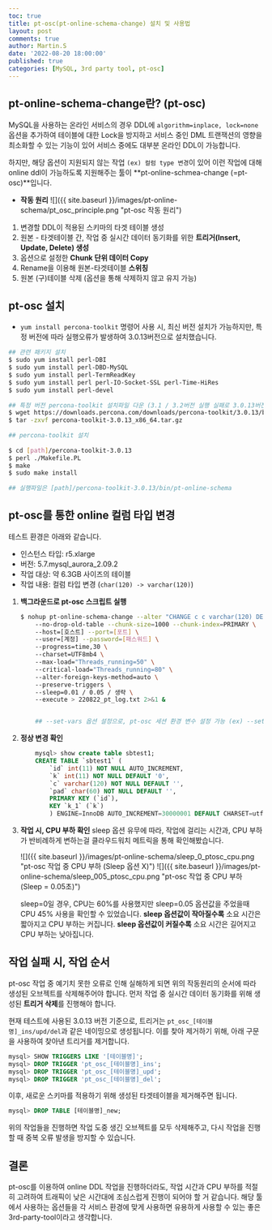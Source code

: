 ```yaml
---
toc: true
title: pt-osc(pt-online-schema-change) 설치 및 사용법
layout: post
comments: true
author: Martin.S
date: '2022-08-20 18:00:00'
published: true
categories: [MySQL, 3rd party tool, pt-osc]
---
```


## pt-online-schema-change란? (pt-osc)
MySQL을 사용하는 온라인 서비스의 경우 DDL에 `algorithm=inplace, lock=none` 옵션을 추가하여 테이블에 대한 Lock을 방지하고 
서비스 중인 DML 트랜잭션의 영향을 최소화할 수 있는 기능이 있어 서비스 중에도 대부분 온라인 DDL이 가능합니다.

하지만, 해당 옵션이 지원되지 않는 작업 `(ex) 컬럼 type 변경`이 있어 이런 작업에 대해 
online ddl이 가능하도록 지원해주는 툴이 **pt-online-schmea-change (=pt-osc)**입니다.

* **작동 원리**
![]({{ site.baseurl }}/images/pt-online-schema/pt_osc_principle.png "pt-osc 작동 원리")

1. 변경할 DDL이 적용된 스키마의 타겟 테이블 생성
2. 원본 - 타겟테이블 간, 작업 중 실시간 데이터 동기화를 위한 **트리거(Insert, Update, Delete) 생성**
3. 옵션으로 설정한 **Chunk 단위 데이터 Copy**
4. Rename을 이용해 원본-타겟테이블 **스위칭**
5. 원본 (구)테이블 삭제 (옵션을 통해 삭제하지 않고 유지 가능)


## pt-osc 설치
* `yum install percona-toolkit` 명령어 사용 시, 최신 버전 설치가 가능하지만, 특정 버전에 따라 실행오류가 발생하여
3.0.13버전으로 설치했습니다.

```bash
## 관련 패키지 설치
$ sudo yum install perl-DBI
$ sudo yum install perl-DBD-MySQL
$ sudo yum install perl-TermReadKey
$ sudo yum install perl perl-IO-Socket-SSL perl-Time-HiRes
$ sudo yum install perl-devel
 
## 특정 버전 percona-toolkit 설치파일 다운 (3.1 / 3.2버전 실행 실패로 3.0.13버전 실행)
$ wget https://downloads.percona.com/downloads/percona-toolkit/3.0.13/binary/tarball/percona-toolkit-3.0.13_x86_64.tar.gz
$ tar -zxvf percona-toolkit-3.0.13_x86_64.tar.gz
 
## percona-toolkit 설치
 
$ cd [path]/percona-toolkit-3.0.13
$ perl ./Makefile.PL
$ make
$ sudo make install
 
## 실행파일은 [path]/percona-toolkit-3.0.13/bin/pt-online-schema
```

## pt-osc를 통한 online 컬럼 타입 변경

테스트 환경은 아래와 같습니다.
* 인스턴스 타입: r5.xlarge
* 버전: 5.7.mysql_aurora_2.09.2
* 작업 대상: 약 6.3GB 사이즈의 테이블
* 작업 내용: 컬럼 타입 변경 (`char(120) -> varchar(120)`)

1. **백그라운드로 pt-osc 스크립트 실행**
    ```bash
    $ nohup pt-online-schema-change --alter "CHANGE c c varchar(120) DEFAULT '' NOT NULL" D=sbtest_220822,t=sbtest1 \ 
        --no-drop-old-table --chunk-size=1000 --chunk-index=PRIMARY \          ## 작업 단위 (chunk) 설정, chunk 기준 인덱스 명시      
        --host=[호스트] --port=[포트] \                                           ## 접속 정보
        --user=[계정] --password=[패스워드] \                                     ## ID, Password
        --progress=time,30 \                                                   ## 로그 주기
        --charset=UTF8mb4 \                                                    ## 캐릭터셋 설정
        --max-load="Threads_running=50" \                                      ## 해당 Threads_running 임계치 기준 도달 시, 작업 일시 중지 (Default: 25)
        --critical-load="Threads_running=80" \                                 ## 해당 Threads_running 임계치 기준 도달 시, 작업 강제 종료 (Default: 50)
        --alter-foreign-keys-method=auto \                                     ## 외래키 복사 방식 설정
        --preserve-triggers \                                                  ## 기존 원본 테이블 트리거 -> 타겟테이블로 트리거 복사
        --sleep=0.01 / 0.05 / 생략 \                                            ## chunk 단위 작업마다 sleep 시간 설정 (CPU 부하 조절용)
        --execute > 220822_pt_log.txt 2>&1 &                                   ## 출력 로그파일 명시
    

        ## --set-vars 옵션 설정으로, pt-osc 세션 환경 변수 설정 가능 (ex) --set-vars="lock_wait_timeout=1" 
    ```
    
2. **정상 변경 확인**
    ```sql
        mysql> show create table sbtest1;
        CREATE TABLE `sbtest1` (
            `id` int(11) NOT NULL AUTO_INCREMENT,
            `k` int(11) NOT NULL DEFAULT '0',
            `c` varchar(120) NOT NULL DEFAULT '',
            `pad` char(60) NOT NULL DEFAULT '',
            PRIMARY KEY (`id`),
            KEY `k_1` (`k`)
            ) ENGINE=InnoDB AUTO_INCREMENT=30000001 DEFAULT CHARSET=utf8mb4
    ``` 

3. **작업 시, CPU 부하 확인**
    sleep 옵션 유무에 따라, 작업에 걸리는 시간과, CPU 부하가 반비례하게 변하는걸 클라우드워치 메트릭을 통해 확인해봤습니다.
    
    ![]({{ site.baseurl }}/images/pt-online-schema/sleep_0_ptosc_cpu.png "pt-osc 작업 중 CPU 부하 (Sleep 옵션 X)")
    ![]({{ site.baseurl }}/images/pt-online-schema/sleep_005_ptosc_cpu.png "pt-osc 작업 중 CPU 부하 (Sleep = 0.05초)")  

    sleep=0일 경우, CPU는 60%를 사용했지만 sleep=0.05 옵션값을 주었을때 CPU 45% 사용을 확인할 수 있었습니다.
    **sleep 옵션값이 작아질수록** 소요 시간은 짧아지고 CPU 부하는 커집니다.
    **sleep 옵션값이 커질수록** 소요 시간은 길어지고 CPU 부하는 낮아집니다.


## 작업 실패 시, 작업 순서
pt-osc 작업 중 예기치 못한 오류로 인해 실해하게 되면 위의 작동원리의 순서에 따라 생성된 오브젝트를 삭제해주어야 합니다.
먼저 작업 중 실시간 데이터 동기화를 위해 생성된 **트리거 삭제**를 진행해야 합니다.

현재 테스트에 사용된 3.0.13 버전 기준으로, 트리거는 `pt_osc_[테이블명]_ins/upd/del`과 같은 네이밍으로 생성됩니다.
이를 찾아 제거하기 위해, 아래 구문을 사용하여 찾아낸 트리거를 제거합니다.

```sql
mysql> SHOW TRIGGERS LIKE '[테이블명]';
mysql> DROP TRIGGER 'pt_osc_[테이블명]_ins';
mysql> DROP TRIGGER 'pt_osc_[테이블명]_upd';
mysql> DROP TRIGGER 'pt_osc_[테이블명]_del';
```

이후, 새로운 스키마를 적용하기 위해 생성된 타겟테이블을 제거해주면 됩니다. 
```sql
mysql> DROP TABLE [테이블명]_new;
```

위의 작업들을 진행하면 작업 도중 생긴 오브젝트를 모두 삭제해주고, 다시 작업을 진행할 때 중복 오류 발생을 방지할 수 있습니다.

## 결론
pt-osc를 이용하여 online DDL 작업을 진행하더라도, 작업 시간과 CPU 부하를 적절히 고려하여
트래픽이 낮은 시간대에 조심스럽게 진행이 되어야 할 거 같습니다. 해당 툴에서 사용하는 옵션들을 각 서비스 환경에 맞게
사용하면 유용하게 사용할 수 있는 좋은 3rd-party-tool이라고 생각합니다.

    
    
    



